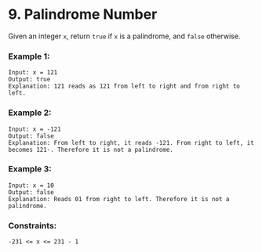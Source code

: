 # 9. Palindrome Number

Given an integer `x`, return `true` if `x` is a palindrome, and `false` otherwise.

### Example 1:

```
Input: x = 121
Output: true
Explanation: 121 reads as 121 from left to right and from right to left.
```

### Example 2:

```
Input: x = -121
Output: false
Explanation: From left to right, it reads -121. From right to left, it becomes 121-. Therefore it is not a palindrome.
```
 
### Example 3:

```
Input: x = 10
Output: false
Explanation: Reads 01 from right to left. Therefore it is not a palindrome.
```

### Constraints:

```
-231 <= x <= 231 - 1
```